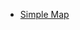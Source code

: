 - [Simple Map](https://github.com/Cwarcup/notes/blob/6b9eef46dad952e3d3fed4801f3427154c6bf93b/root/typescript/TS-Projects/maps)